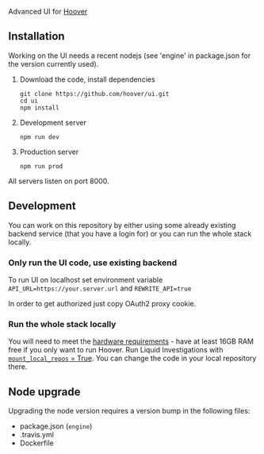 Advanced UI for [Hoover](https://hoover.github.io)

## Installation

Working on the UI needs a recent nodejs (see 'engine' in package.json for the version currently used).

1.  Download the code, install dependencies

    ```shell
    git clone https://github.com/hoover/ui.git
    cd ui
    npm install
    ```

2.  Development server

    ```shell
    npm run dev
    ```

3.  Production server

    ```shell
    npm run prod
    ```

All servers listen on port 8000.


## Development

You can work on this repository by either using some already existing backend service (that you have a login for) or you can run the whole stack locally.


### Only run the UI code, use existing backend

To run UI on localhost set environment variable `API_URL=https://your.server.url` and `REWRITE_API=true`

In order to get authorized just copy OAuth2 proxy cookie.


### Run the whole stack locally

You will need to meet the [hardware requirements](https://github.com/liquidinvestigations/docs/wiki/Hardware-requirements#storage) - have at least 16GB RAM free if you only want to run Hoover.
Run Liquid Investigations with [`mount_local_repos` = True](https://github.com/liquidinvestigations/node/blob/master/docs/Development.md). You can change the code in your local repository there.


## Node upgrade

Upgrading the node version requires a version bump in the following files:

-   package.json (`engine`)
-   .travis.yml
-   Dockerfile

